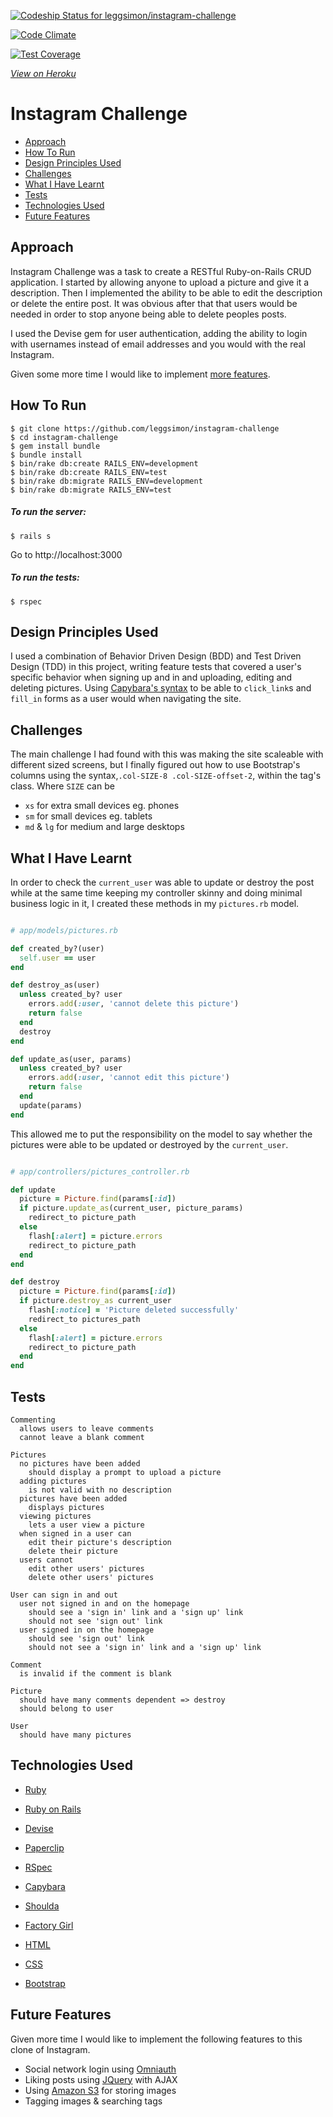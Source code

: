 [![Codeship Status for leggsimon/instagram-challenge](https://codeship.com/projects/2cb54010-3160-0133-e0ee-0a744e9a501a/status?branch=master)](https://codeship.com/projects/99699)

[![Code Climate](https://codeclimate.com/github/leggsimon/instagram-challenge/badges/gpa.svg)](https://codeclimate.com/github/leggsimon/instagram-challenge)

[![Test Coverage](https://codeclimate.com/github/leggsimon/instagram-challenge/badges/coverage.svg)](https://codeclimate.com/github/leggsimon/instagram-challenge/coverage)

[_View on Heroku_](https://mysterious-castle-3629.herokuapp.com/)

# Instagram Challenge

- [Approach](#approach)
- [How To Run](#how-to-run)
- [Design Principles Used](#design-principles-used)
- [Challenges](#challenges)
- [What I Have Learnt](#what-i-have-learnt)
- [Tests](#tests)
- [Technologies Used](#technologies-used)
- [Future Features](#future-features)

## Approach

Instagram Challenge was a task to create a RESTful Ruby-on-Rails CRUD application.
I started by allowing anyone to upload a picture and give it a description. Then I implemented the ability to be able to edit the description or delete the entire post. It was obvious after that that users would be needed in order to stop anyone being able to delete peoples posts.

I used the Devise gem for user authentication, adding the ability to login with usernames instead of email addresses and you would with the real Instagram.

Given some more time I would like to implement [more features](#future-features).

## How To Run


```
$ git clone https://github.com/leggsimon/instagram-challenge
$ cd instagram-challenge
$ gem install bundle
$ bundle install
$ bin/rake db:create RAILS_ENV=development
$ bin/rake db:create RAILS_ENV=test
$ bin/rake db:migrate RAILS_ENV=development
$ bin/rake db:migrate RAILS_ENV=test
```

##### To run the server:

```
$ rails s
```
Go to http://localhost:3000

##### To run the tests:
```
$ rspec
```

## Design Principles Used

I used a combination of Behavior Driven Design (BDD) and Test Driven Design (TDD) in this project, writing feature tests that covered a user's specific behavior when signing up and in and uploading, editing and deleting pictures. Using [Capybara's syntax](https://github.com/jnicklas/capybara#the-dsl) to be able to `click_link`s and `fill_in` forms as a user would when navigating the site.

## Challenges

The main challenge I had found with this was making the site scaleable with different sized screens,  but I finally figured out how to use Bootstrap's columns using the syntax,`.col-SIZE-8 .col-SIZE-offset-2`, within the tag's class. Where `SIZE` can be

- `xs` for extra small devices eg. phones
- `sm` for small devices eg. tablets
- `md` & `lg` for medium and large desktops

## What I Have Learnt

In order to check the `current_user` was able to update or destroy the post while at the same time keeping my controller skinny and doing minimal business logic in it, I created these methods in my `pictures.rb` model.

```ruby

# app/models/pictures.rb

def created_by?(user)
  self.user == user
end

def destroy_as(user)
  unless created_by? user
    errors.add(:user, 'cannot delete this picture')
    return false
  end
  destroy
end

def update_as(user, params)
  unless created_by? user
    errors.add(:user, 'cannot edit this picture')
    return false
  end
  update(params)
end
```

This allowed me to put the responsibility on the model to say whether the pictures were able to be updated or destroyed by the `current_user`.


```ruby

# app/controllers/pictures_controller.rb

def update
  picture = Picture.find(params[:id])
  if picture.update_as(current_user, picture_params)
    redirect_to picture_path
  else
    flash[:alert] = picture.errors
    redirect_to picture_path
  end
end

def destroy
  picture = Picture.find(params[:id])
  if picture.destroy_as current_user
    flash[:notice] = 'Picture deleted successfully'
    redirect_to pictures_path
  else
    flash[:alert] = picture.errors
    redirect_to picture_path
  end
end
```


## Tests

```
Commenting
  allows users to leave comments
  cannot leave a blank comment

Pictures
  no pictures have been added
    should display a prompt to upload a picture
  adding pictures
    is not valid with no description
  pictures have been added
    displays pictures
  viewing pictures
    lets a user view a picture
  when signed in a user can
    edit their picture's description
    delete their picture
  users cannot
    edit other users' pictures
    delete other users' pictures

User can sign in and out
  user not signed in and on the homepage
    should see a 'sign in' link and a 'sign up' link
    should not see 'sign out' link
  user signed in on the homepage
    should see 'sign out' link
    should not see a 'sign in' link and a 'sign up' link

Comment
  is invalid if the comment is blank

Picture
  should have many comments dependent => destroy
  should belong to user

User
  should have many pictures
```

## Technologies Used

- [Ruby](https://www.ruby-lang.org)
- [Ruby on Rails](http://rubyonrails.org/)
- [Devise](https://github.com/plataformatec/devise)
- [Paperclip](https://github.com/thoughtbot/paperclip)


- [RSpec](https://relishapp.com/rspec)
- [Capybara](https://github.com/jnicklas/capybara)
- [Shoulda](https://github.com/thoughtbot/shoulda)
- [Factory Girl](https://github.com/thoughtbot/factory_girl)


- [HTML](http://www.w3schools.com/html/)
- [CSS](http://www.w3schools.com/css/)
- [Bootstrap](http://getbootstrap.com/)



## Future Features
Given more time I would like to implement the following features to this clone of Instagram.

- Social network login using [Omniauth](https://github.com/intridea/omniauth)
- Liking posts using [JQuery](http://jquery.com/) with AJAX
- Using [Amazon S3](https://aws.amazon.com/s3/) for storing images
- Tagging images & searching tags
